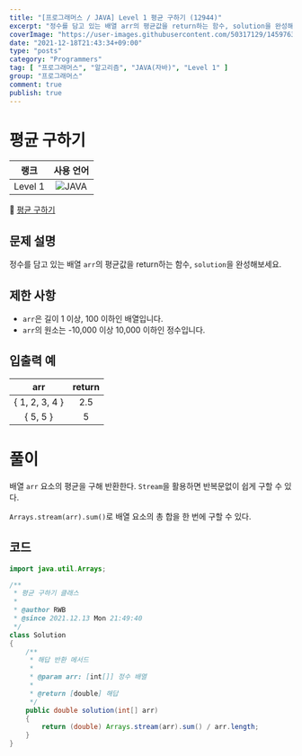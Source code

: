 ```yaml
---
title: "[프로그래머스 / JAVA] Level 1 평균 구하기 (12944)"
excerpt: "정수를 담고 있는 배열 arr의 평균값을 return하는 함수, solution을 완성해보세요."
coverImage: "https://user-images.githubusercontent.com/50317129/145976356-6b5d1430-31c0-4c34-829e-6be8f747ab19.png"
date: "2021-12-18T21:43:34+09:00"
type: "posts"
category: "Programmers"
tag: [ "프로그래머스", "알고리즘", "JAVA(자바)", "Level 1" ]
group: "프로그래머스"
comment: true
publish: true
---
```


# 평균 구하기

|  랭크   |                                                      사용 언어                                                      |
| :-----: | :-----------------------------------------------------------------------------------------------------------------: |
| Level 1 | ![JAVA](https://shields.io/badge/java-JDK%2011-lightgray?logo=java&style=plastic&logoColor=white&labelColor=orange) |

🔗 [평균 구하기](https://programmers.co.kr/learn/courses/30/lessons/12944)





## 문제 설명

정수를 담고 있는 배열 `arr`의 평균값을 return하는 함수, `solution`을 완성해보세요.





## 제한 사항

* `arr`은 길이 1 이상, 100 이하인 배열입니다.
* `arr`의 원소는 -10,000 이상 10,000 이하인 정수입니다.





## 입출력 예

|      arr       | return |
| :------------: | :----: |
| { 1, 2, 3, 4 } |  2.5   |
|    { 5, 5 }    |   5    |










# 풀이

배열 `arr` 요소의 평균을 구해 반환한다. `Stream`을 활용하면 반복문없이 쉽게 구할 수 있다.

`Arrays.stream(arr).sum()`로 배열 요소의 총 합을 한 번에 구할 수 있다.





## 코드

``` java
import java.util.Arrays;

/**
 * 평균 구하기 클래스
 *
 * @author RWB
 * @since 2021.12.13 Mon 21:49:40
 */
class Solution
{
	/**
	 * 해답 반환 메서드
	 *
	 * @param arr: [int[]] 정수 배열
	 *
	 * @return [double] 해답
	 */
	public double solution(int[] arr)
	{
		return (double) Arrays.stream(arr).sum() / arr.length;
	}
}
```